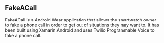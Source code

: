 ## FakeACall

FakeACall is a Android Wear application that allows the smartwatch owner to fake a phone call in order to get out of situations they may want to. It has been built using Xamarin.Android and uses Twilio Programmable Voice to fake a phone call.